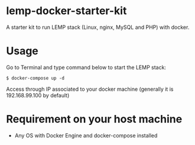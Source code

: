 # lemp-docker-starter-kit

A starter kit to run LEMP stack (Linux, nginx, MySQL and PHP) with docker.

# Usage

Go to Terminal and type command below to start the LEMP stack:

```
$ docker-compose up -d
```

Access through IP associated to your docker machine (generally it is 192.168.99.100 by default)

# Requirement on your host machine

- Any OS with Docker Engine and docker-compose installed
